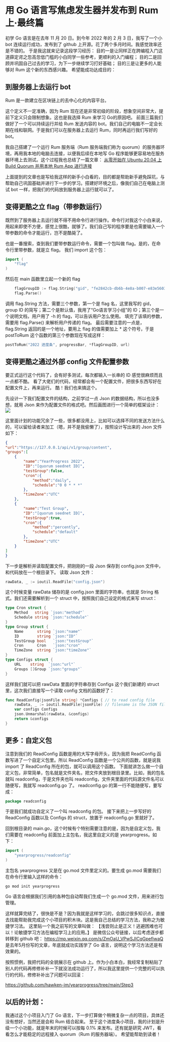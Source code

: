 # 用 Go 语言写焦虑发生器并发布到 Rum 上·最终篇

初学 Go 语言是在去年 11 月 20 日。到今年 2022 年的 2 月 3 日，我写了一个小 bot 连续运行成功，发布到了 github 上开源。花了两个多月时间。我感觉效率还是不错的。
于是我这就来记录这段学习经历：
目的一是让同样正在跨编程入门这道薛定谔之忽高忽低门槛的小白同学一些参考，更顺利的入门编程；
目的二是回顾并巩固自己过去的学习，为下一步继续学习打好基础；
目的三是让更多的人能够对 Rum 这个新的东西感兴趣。
希望能成功达成目的：

## 到服务器上去运行 bot
Rum 是一款建立在区块链上的去中心化的内容平台。

这个定义不一定准确，因为 Rum 现在还是非常初级的阶段，想象空间非常大，提前下定义只会限制想象。这也是我选择 Rum 来学习 Go的原因吧。
前面三篇我们做好了一个可以持续运行并给 Rum 发送内容的 bot。我们自己的电脑不一定会长期在线和联网。于是我们可以在服务器上去运行 Rum，同时再运行我们写好的 bot。

我自己搭建了一个运行 Rum 服务端（Rum 服务端我们称为 quorum）的服务器环境，再用我本地的电脑去连接，以便我后续在本地写 Go 程序能够更容易地在服务器环境上去测试。这个过程我也总结了一篇文章：
[从零开始在 Ubuntu 20.04 上Build Quorum 并用本地 Rum App 进行连接](https://blog.hawken.im/2022/01/15/run-quorum-on-ubuntu/)

上面提到的文章也是写给我这样的新手小白看的，目的都是帮助新手避免踩坑，与帮助自己巩固基础并进行下一步的学习。搭建好环境之后，像我们自己在电脑上测试 bot 一样，把我们的代码放到服务器上运行就可以了。

## 变得更酷之立 flag（带参数运行）
既然到了服务器上去运行就不得不用命令行进行操作。命令行对我这个小白来说，用起来即使不方便，感觉上很酷，就够了。我们自己写的程序要是也需要输入一个带参数的命令才能运行，岂不是酷毙了。

也是一番搜索，查到我们要带参数运行命令，需要一个包叫做 flag。是的，在命令行里带参数，就是立 flag。
我们 import 这个包：
``` Go
import (
	"flag"
)
```

然后在 main 函数里立起一个新的 flag 
``` Go
	flagGroupID := flag.String("gid", "fe2842cb-db6b-4e8a-b007-e83e5603131c", "group ID, default ID is for testing")
	flag.Parse()
```

调用 flag.String 方法，需要三个参数，第一个是 flag 名，这里我写的 gid，group ID 的简写；第二个是默认值，我用了“Go语言学习小组”的 ID；第三个是一个说明文档，用户用了 -h 的 flag，可以告诉用户怎么使用。
填完了该填的参数，需要用 flag.Parse() 来解析用户传递的 flag。
最后需要注意的一点是， flag.String 返回的是一个地址，要用上 flag 的值需要加上 * 这个符号，于是 postToRum 这个函数的第三个参数现在写成这样：
``` Go
postToRum("2022 进度条", progressBar, *flagGroupID, url)
```


## 变得更酷之通过外部 config 文件配置参数
要正式运行这个代码了，会有好多测试，每次都输入一长串的 ID 感觉很麻烦而且一点都不酷。
看了大佬们的代码，经常都会有一个配置文件，把很多东西写好在配置文件上，再来运行。
酷！我们也来搞这个。

先设计一下我们配置文件的结构，之前学过一点 Json 的数据结构，所以也没多想，就用 Json 来作为配置文件的格式吧。然后画图进行一个简单的框架设计：
![](img/struct.png)

这里面计划的功能冗余了一些，很多都没用上，比如可以选择不同的发送方法什么的，可以留给读者来加工（嗯，并不是我偷懒了），按照设计写出来的 Json 文件如下：
``` Json
{
"url":"https://127.0.0.1/api/v1/group/content",
"groups":[
    {
        "name":"YearProgress 2022",
        "ID":"[quorum seednet ID]",
        "testGroup":false,
        "cron":{
            "method":"daily",
            "schedule":"0 0 * * *"
        },
        "timeZone":"UTC"
    },
    {
        "name":"Test Group",
        "ID":"[quorum seednet ID]",
        "testGroup":true,
        "cron":{
            "method":"percently",
            "schedule":"default"
        },
        "timeZone":"UTC"
    }
]
}
```

下一步是解析并读取配置文件，把刚刚的一段 Json 保存到 config.json 文件中，和代码放在一个根目录下。
读取 Json 文件：
``` Go
rawData, _ := ioutil.ReadFile("config.json") 
```

这个时候变量 rawData 储存的是 config.json 里面的字符串，也就是 String 格式。我们还需要解析到一个 struct 中，按照我们自己设定的格式来写 struct：
``` Go
type Cron struct {
	Method   string `json:"method"`
	Schedule string `json:"schedule"`
}
type Group struct {
	Name      string `json:"name"`
	ID        string `json:"ID"`
	TestGroup bool   `json:"testGroup"`
	Cron      Cron   `json:"cron"`
	TimeZone  string `json:"timeZone"`
}
type Configs struct {
	URL    string  `json:"url"`
	Groups []Group `json:"groups"`
}
```

这样我们就可以把 rawData 里面的字符串存到 Configs 这个我们新建的 struct 里，这次我们直接写一个读取 config 文档的函数好了：
``` Go
func ReadConfig(jsonFile string) *Configs { // to read config file
	rawData, _ := ioutil.ReadFile(jsonFile) // filename is the JSON file 
	var configs Configs
	json.Unmarshal(rawData, &configs)
	return &configs
}
```


## 更多：自定义包
注意到我们的 ReadConfig 函数是用的大写字母开头，因为我把 ReadConfig 函数写进了一个自定义包里。所以 ReadConfig 函数是一个公共的函数，就是说我 import 了 ReadConfig 所在的包，就可以调用这个函数。
下面就讲怎么做一个自定义包，非常简单，包名就是文件夹名，把文件夹放到根目录里。比如，我的包名就叫 readconfig，于是文件夹也叫 readconfig，文件夹里面的代码源文件名可以随便写，我就写 readconfig.go 了。
readconfig.go 的第一行不能随便写，要写成：
``` Go
package readconfig
```

于是我们就成功自定义了一个叫 readconfig 的包。
接下来把上一步写好的 ReadConfig 函数以及 Configs 的 struct，放置于 readconfig.go 里就好了。

回到根目录的 main.go，这个时候有个特别需要注意的是，因为是自定义包，我们需要在 readconfig 前面加上主包名，我这里自定义的是 yearprogress。如下：
``` Go
import (
	"yearprogress/readconfig"
)
```

主包名 yearprogress 又是在 go.mod 文件里定义的。要生成 go.mod 需要我们在命令行里输入这样的命令：
``` 
go mod init yearprogress
```

Go 语言会根据我们引用的各种包自动帮我们生成一个 go.mod 文件，用来进行包管理。

这样就算完结了，很快是不是？因为我就是这样学习的，会跳过很多知识点，直接去找能帮助我完成这个小项目的积木块。这是我自己总结的学习方法，我称之为敏捷学习法。
这里贴一个我之前写的文章叫做：
【浅尝则止是正义！逃避困难也可以！论敏捷学习方法在编程学习上的应用。】
是微信公众号链接，以后考虑逐步都转移到 github 吧：
https://mp.weixin.qq.com/s/ZmOaU_VPwSJICqGpefiwaQ
是去年5月份写的文章，年底就成功实践学了 Go 语言，说明这个学习方法还是有效果的。

按照惯例，我把代码的全貌展示在 github 上。作为小白本白，我经常复制粘贴了别人的代码再修修补补一下就没法成功运行了，所以我这里提供一个完整的可以执行的代码，修修补补出了问题可以回滚：

https://github.com/hawken-im/yearprogress/tree/main/Step3

## 以后的计划：
我通过这个小项目入门了 Go 语言，下一步打算做个稍微复杂一点的项目，具体还没有想好，当然还是会和 Rum 结合起来。
至于这个进度条小项目，我的计划是升级一个小功能，就是年末的时候可以按每 0.1% 来发布。还有就是研究 JWT，看看怎么才能稳定的远程接入 quorum（Rum 的服务器端）。
希望能帮助到读者！

